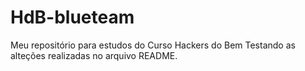 # HdB-blueteam
Meu repositório para estudos do Curso Hackers do Bem
Testando as alteções realizadas no arquivo README. 